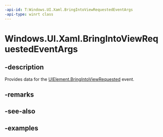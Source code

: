 ```yaml
---
-api-id: T:Windows.UI.Xaml.BringIntoViewRequestedEventArgs
-api-type: winrt class
---
```


<!-- Class syntax.
public class BringIntoViewRequestedEventArgs : RoutedEventArgs, RoutedEventArgs
-->

# Windows.UI.Xaml.BringIntoViewRequestedEventArgs

## -description

Provides data for the [UIElement.BringIntoViewRequested](uielement_bringintoviewrequested.md) event.



## -remarks

## -see-also

## -examples

